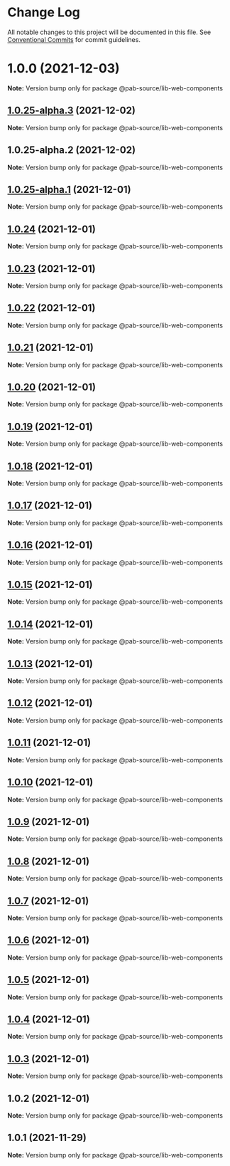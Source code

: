 # Change Log

All notable changes to this project will be documented in this file.
See [Conventional Commits](https://conventionalcommits.org) for commit guidelines.

# 1.0.0 (2021-12-03)

**Note:** Version bump only for package @pab-source/lib-web-components

## [1.0.25-alpha.3](https://github.com/Pab-Source/monorepo-web-mobile-rn/compare/@pab-source/lib-web-components@1.0.25-alpha.2...@pab-source/lib-web-components@1.0.25-alpha.3) (2021-12-02)

**Note:** Version bump only for package @pab-source/lib-web-components

## 1.0.25-alpha.2 (2021-12-02)

**Note:** Version bump only for package @pab-source/lib-web-components

## [1.0.25-alpha.1](https://github.com/Pab-Source/@pab-source/web-mobile-rn/compare/@pab-source/lib-web-components@1.0.24...@pab-source/lib-web-components@1.0.25-alpha.1) (2021-12-01)

**Note:** Version bump only for package @pab-source/lib-web-components

## [1.0.24](https://github.com/Pab-Source/@pab-source/web-mobile-rn/compare/@pab-source/lib-web-components@1.0.23...@pab-source/lib-web-components@1.0.24) (2021-12-01)

**Note:** Version bump only for package @pab-source/lib-web-components

## [1.0.23](https://github.com/Pab-Source/@pab-source/web-mobile-rn/compare/@pab-source/lib-web-components@1.0.22...@pab-source/lib-web-components@1.0.23) (2021-12-01)

**Note:** Version bump only for package @pab-source/lib-web-components

## [1.0.22](https://github.com/Pab-Source/@pab-source/web-mobile-rn/compare/@pab-source/lib-web-components@1.0.21...@pab-source/lib-web-components@1.0.22) (2021-12-01)

**Note:** Version bump only for package @pab-source/lib-web-components

## [1.0.21](https://github.com/Pab-Source/@pab-source/web-mobile-rn/compare/@pab-source/lib-web-components@1.0.20...@pab-source/lib-web-components@1.0.21) (2021-12-01)

**Note:** Version bump only for package @pab-source/lib-web-components

## [1.0.20](https://github.com/Pab-Source/@pab-source/web-mobile-rn/compare/@pab-source/lib-web-components@1.0.19...@pab-source/lib-web-components@1.0.20) (2021-12-01)

**Note:** Version bump only for package @pab-source/lib-web-components

## [1.0.19](https://github.com/Pab-Source/@pab-source/web-mobile-rn/compare/@pab-source/lib-web-components@1.0.18...@pab-source/lib-web-components@1.0.19) (2021-12-01)

**Note:** Version bump only for package @pab-source/lib-web-components

## [1.0.18](https://github.com/Pab-Source/@pab-source/web-mobile-rn/compare/@pab-source/lib-web-components@1.0.17...@pab-source/lib-web-components@1.0.18) (2021-12-01)

**Note:** Version bump only for package @pab-source/lib-web-components

## [1.0.17](https://github.com/Pab-Source/@pab-source/web-mobile-rn/compare/@pab-source/lib-web-components@1.0.16...@pab-source/lib-web-components@1.0.17) (2021-12-01)

**Note:** Version bump only for package @pab-source/lib-web-components

## [1.0.16](https://github.com/Pab-Source/@pab-source/web-mobile-rn/compare/@pab-source/lib-web-components@1.0.15...@pab-source/lib-web-components@1.0.16) (2021-12-01)

**Note:** Version bump only for package @pab-source/lib-web-components

## [1.0.15](https://github.com/Pab-Source/@pab-source/web-mobile-rn/compare/@pab-source/lib-web-components@1.0.14...@pab-source/lib-web-components@1.0.15) (2021-12-01)

**Note:** Version bump only for package @pab-source/lib-web-components

## [1.0.14](https://github.com/Pab-Source/@pab-source/web-mobile-rn/compare/@pab-source/lib-web-components@1.0.13...@pab-source/lib-web-components@1.0.14) (2021-12-01)

**Note:** Version bump only for package @pab-source/lib-web-components

## [1.0.13](https://github.com/Pab-Source/@pab-source/web-mobile-rn/compare/@pab-source/lib-web-components@1.0.12...@pab-source/lib-web-components@1.0.13) (2021-12-01)

**Note:** Version bump only for package @pab-source/lib-web-components

## [1.0.12](https://github.com/Pab-Source/@pab-source/web-mobile-rn/compare/@pab-source/lib-web-components@1.0.11...@pab-source/lib-web-components@1.0.12) (2021-12-01)

**Note:** Version bump only for package @pab-source/lib-web-components

## [1.0.11](https://github.com/Pab-Source/@pab-source/web-mobile-rn/compare/@pab-source/lib-web-components@1.0.10...@pab-source/lib-web-components@1.0.11) (2021-12-01)

**Note:** Version bump only for package @pab-source/lib-web-components

## [1.0.10](https://github.com/Pab-Source/@pab-source/web-mobile-rn/compare/@pab-source/lib-web-components@1.0.9...@pab-source/lib-web-components@1.0.10) (2021-12-01)

**Note:** Version bump only for package @pab-source/lib-web-components

## [1.0.9](https://github.com/Pab-Source/@pab-source/web-mobile-rn/compare/@pab-source/lib-web-components@1.0.8...@pab-source/lib-web-components@1.0.9) (2021-12-01)

**Note:** Version bump only for package @pab-source/lib-web-components

## [1.0.8](https://github.com/Pab-Source/@pab-source/web-mobile-rn/compare/@pab-source/lib-web-components@1.0.7...@pab-source/lib-web-components@1.0.8) (2021-12-01)

**Note:** Version bump only for package @pab-source/lib-web-components

## [1.0.7](https://github.com/Pab-Source/@pab-source/web-mobile-rn/compare/@pab-source/lib-web-components@1.0.6...@pab-source/lib-web-components@1.0.7) (2021-12-01)

**Note:** Version bump only for package @pab-source/lib-web-components

## [1.0.6](https://github.com/Pab-Source/@pab-source/web-mobile-rn/compare/@pab-source/lib-web-components@1.0.5...@pab-source/lib-web-components@1.0.6) (2021-12-01)

**Note:** Version bump only for package @pab-source/lib-web-components

## [1.0.5](https://github.com/Pab-Source/@pab-source/web-mobile-rn/compare/@pab-source/lib-web-components@1.0.4...@pab-source/lib-web-components@1.0.5) (2021-12-01)

**Note:** Version bump only for package @pab-source/lib-web-components

## [1.0.4](https://github.com/Pab-Source/@pab-source/web-mobile-rn/compare/@pab-source/lib-web-components@1.0.3...@pab-source/lib-web-components@1.0.4) (2021-12-01)

**Note:** Version bump only for package @pab-source/lib-web-components

## [1.0.3](https://github.com/Pab-Source/@pab-source/web-mobile-rn/compare/@pab-source/lib-web-components@1.0.2...@pab-source/lib-web-components@1.0.3) (2021-12-01)

**Note:** Version bump only for package @pab-source/lib-web-components

## 1.0.2 (2021-12-01)

**Note:** Version bump only for package @pab-source/lib-web-components

## 1.0.1 (2021-11-29)

**Note:** Version bump only for package @pab-source/lib-web-components

